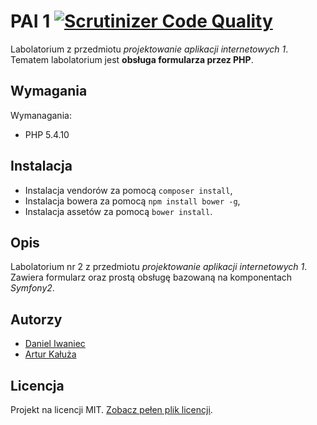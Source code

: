 # PAI 1 [![Scrutinizer Code Quality](https://scrutinizer-ci.com/g/daniel-iwaniec/pai1/badges/quality-score.png?b=master)](https://scrutinizer-ci.com/g/daniel-iwaniec/pai1/?branch=master)

Labolatorium z przedmiotu *projektowanie aplikacji internetowych 1*. Tematem labolatorium jest **obsługa formularza przez PHP**.

## Wymagania

Wymanagania:

- PHP 5.4.10

## Instalacja

- Instalacja vendorów za pomocą `composer install`,
- Instalacja bowera za pomocą `npm install bower -g`,
- Instalacja assetów za pomocą `bower install`.

## Opis

Labolatorium nr 2 z przedmiotu *projektowanie aplikacji internetowych 1*.
Zawiera formularz oraz prostą obsługę bazowaną na komponentach *Symfony2*.

## Autorzy

- [Daniel Iwaniec](https://github.com/ghutix)
- [Artur Kałuża](https://github.com/arturro2828)

## Licencja

Projekt na licencji MIT. [Zobacz pełen plik licencji](LICENSE.md).
